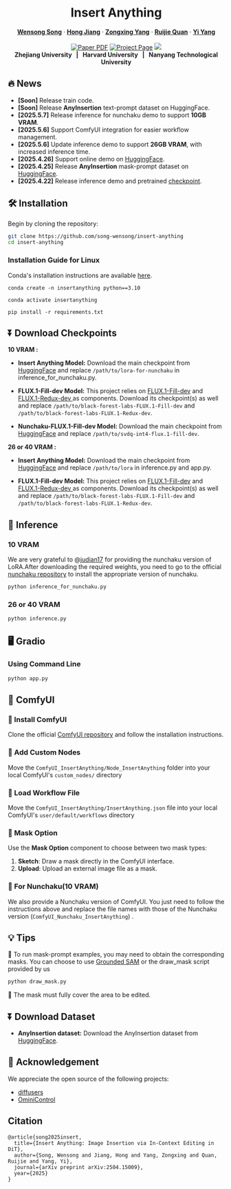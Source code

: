 <h1 align="center">Insert Anything</h2>
<p align="center">
<a href="https://song-wensong.github.io/"><strong>Wensong Song</strong></a>
·
<a href="https://openreview.net/profile?id=~Hong_Jiang4"><strong>Hong Jiang</strong></a>
·
<a href="https://z-x-yang.github.io/"><strong>Zongxing Yang</strong></a>
·
<a href="https://scholar.google.com/citations?user=WKLRPsAAAAAJ&hl=en"><strong>Ruijie Quan</strong></a>
·
<a href="https://scholar.google.com/citations?user=RMSuNFwAAAAJ&hl=en"><strong>Yi Yang</strong></a>
<br>
<br>
    <a href="https://arxiv.org/pdf/2504.15009"><img src='https://img.shields.io/badge/arXiv-InsertAnything-red?color=%23aa1a1a' alt='Paper PDF'></a>
    <a href='https://song-wensong.github.io/insert-anything/'><img src='https://img.shields.io/badge/Project%20Page-InsertAnything-cyan?logoColor=%23FFD21E&color=%23cbe6f2' alt='Project Page'></a>
    <a href='https://huggingface.co/spaces/WensongSong/Insert-Anything'><img src='https://img.shields.io/badge/Hugging%20Face-InsertAnything-yellow?logoColor=%23FFD21E&color=%23ffcc1c'></a>
<br>
<b>Zhejiang University &nbsp; | &nbsp; Harvard University &nbsp; | &nbsp;  Nanyang Technological University </b>
</p>

## 🔥 News

* **[Soon]** Release train code.
* **[Soon]** Release **AnyInsertion** text-prompt dataset on HuggingFace.
* **[2025.5.7]** Release inference for nunchaku demo to support **10GB VRAM**.
* **[2025.5.6]** Support ComfyUI integration for easier workflow management.
* **[2025.5.6]** Update inference demo to support **26GB VRAM**, with increased inference time.
* **[2025.4.26]** Support online demo on [HuggingFace](https://huggingface.co/spaces/WensongSong/Insert-Anything).
* **[2025.4.25]** Release **AnyInsertion** mask-prompt dataset on [HuggingFace](https://huggingface.co/datasets/WensongSong/AnyInsertion).
* **[2025.4.22]** Release inference demo and pretrained [checkpoint]((https://huggingface.co/WensongSong/Insert-Anything)).


## 🛠️ Installation

Begin by cloning the repository:

```bash
git clone https://github.com/song-wensong/insert-anything
cd insert-anything
```

### Installation Guide for Linux

Conda's installation instructions are available [here](https://docs.anaconda.com/free/miniconda/index.html).

```shell
conda create -n insertanything python==3.10

conda activate insertanything

pip install -r requirements.txt
```


## ⏬ Download Checkpoints

**10 VRAM :**
*   **Insert Anything Model:** Download the main checkpoint from [HuggingFace](https://huggingface.co/aha2023/insert-anything-lora-for-nunchaku) and replace `/path/to/lora-for-nunchaku` in inference_for_nunchaku.py.

*   **FLUX.1-Fill-dev Model:** This project relies on [FLUX.1-Fill-dev](https://huggingface.co/black-forest-labs/FLUX.1-Fill-dev) and [FLUX.1-Redux-dev ](https://huggingface.co/black-forest-labs/FLUX.1-Redux-dev) as components. Download its checkpoint(s) as well and replace `/path/to/black-forest-labs-FLUX.1-Fill-dev` and `/path/to/black-forest-labs-FLUX.1-Redux-dev`.

*   **Nunchaku-FLUX.1-Fill-dev Model:** Download the main checkpoint from [HuggingFace](https://huggingface.co/mit-han-lab/svdq-int4-flux.1-fill-dev) and replace `/path/to/svdq-int4-flux.1-fill-dev`.


**26 or 40 VRAM :**
*   **Insert Anything Model:** Download the main checkpoint from [HuggingFace](https://huggingface.co/WensongSong/Insert-Anything) and replace `/path/to/lora` in inference.py and app.py.

*   **FLUX.1-Fill-dev Model:** This project relies on [FLUX.1-Fill-dev](https://huggingface.co/black-forest-labs/FLUX.1-Fill-dev) and [FLUX.1-Redux-dev ](https://huggingface.co/black-forest-labs/FLUX.1-Redux-dev) as components. Download its checkpoint(s) as well and replace `/path/to/black-forest-labs-FLUX.1-Fill-dev` and `/path/to/black-forest-labs-FLUX.1-Redux-dev`.




## 🎥 Inference
### 10 VRAM
We are very grateful to @[judian17](https://github.com/judian17) for providing the nunchaku version of LoRA.After downloading the required weights, you need to go to the official [nunchaku repository](https://github.com/mit-han-lab/nunchaku) to install the appropriate version of nunchaku.
```bash
python inference_for_nunchaku.py
```



### 26 or 40 VRAM
```bash
python inference.py
```


## 🖥️ Gradio
### Using Command Line
```bash
python app.py
```


## 🧩 ComfyUI

### 🔷 Install ComfyUI

Clone the official [ComfyUI repository](https://github.com/comfyanonymous/ComfyUI) and follow the installation instructions.

### 🔷 Add Custom Nodes

Move the `ComfyUI_InsertAnything/Node_InsertAnything` folder into your local ComfyUI's `custom_nodes/` directory

### 🔷 Load Workflow File

Move the  `ComfyUI_InsertAnything/InsertAnything.json` file into your local ComfyUI's `user/default/workflows` directory


### 🔷 Mask Option

Use the **Mask Option** component to choose between two mask types:

1. **Sketch**: Draw a mask directly in the ComfyUI interface.
2. **Upload**: Upload an external image file as a mask.

### 🔷 For Nunchaku(10 VRAM)
We also provide a Nunchaku version of ComfyUI. You just need to follow the instructions above and replace the file names with those of the Nunchaku version (`ComfyUI_Nunchaku_InsertAnything`) .
## 💡 Tips

🔷  To run mask-prompt examples, you may need to obtain the corresponding masks. You can choose to use [Grounded SAM](https://github.com/IDEA-Research/Grounded-Segment-Anything) or the draw_mask script provided by us

```Bash
python draw_mask.py 
```

🔷  The mask must fully cover the area to be edited.



## ⏬ Download Dataset
*   **AnyInsertion dataset:** Download the AnyInsertion dataset from [HuggingFace](https://huggingface.co/datasets/WensongSong/AnyInsertion).


## 🤝 Acknowledgement

We appreciate the open source of the following projects:

* [diffusers](https://github.com/huggingface/diffusers)
* [OminiControl](https://github.com/Yuanshi9815/OminiControl)

## Citation
```
@article{song2025insert,
  title={Insert Anything: Image Insertion via In-Context Editing in DiT},
  author={Song, Wensong and Jiang, Hong and Yang, Zongxing and Quan, Ruijie and Yang, Yi},
  journal={arXiv preprint arXiv:2504.15009},
  year={2025}
}
```
